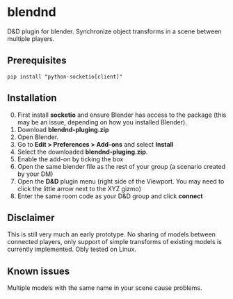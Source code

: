 # blendnd
D&amp;D plugin for blender. Synchronize object transforms in a scene between multiple players.

## Prerequisites
```
pip install "python-socketio[client]"
```

## Installation
0. First install **socketio** and ensure Blender has access to the package (this may be an issue, depending on how you installed Blender).
1. Download **blendnd-pluging.zip**
2. Open Blender.
3. Go to **Edit > Preferences > Add-ons** and select **Install**
4. Select the downloaded **blendnd-pluging.zip**.
5. Enable the add-on by ticking the box
6. Open the same blender file as the rest of your group (a scenario created by your DM)
7. Open the **D&D** plugin menu (right side of the Viewport. You may need to click the little arrow next to the XYZ gizmo)
8. Enter the same room code as your D&D group and click **connect**

## Disclaimer
This is still very much an early prototype. No sharing of models between connected players, only support of simple transforms of existing models is currently implemented.
Obly tested on Linux.

## Known issues
Multiple models with the same name in your scene cause problems.
